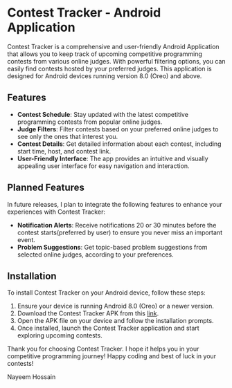 # Contest Tracker - Android Application

Contest Tracker is a comprehensive and user-friendly Android Application that allows you to keep track of upcoming competitive programming contests from various online judges. With powerful filtering options, you can easily find contests hosted by your preferred judges. This application is designed for Android devices running version 8.0 (Oreo) and above.

## Features

- **Contest Schedule**: Stay updated with the latest competitive programming contests from popular online judges.
- **Judge Filters**: Filter contests based on your preferred online judges to see only the ones that interest you.
- **Contest Details**: Get detailed information about each contest, including start time, host, and contest link.
- **User-Friendly Interface**: The app provides an intuitive and visually appealing user interface for easy navigation and interaction.

## Planned Features

In future releases, I plan to integrate the following features to enhance your experiences with Contest Tracker:

- **Notification Alerts**: Receive notifications 20 or 30 minutes before the contest starts(preferred by user) to ensure you never miss an important event.
- **Problem Suggestions**: Get topic-based problem suggestions from selected online judges, according to your preferences.


## Installation

To install Contest Tracker on your Android device, follow these steps:

1. Ensure your device is running Android 8.0 (Oreo) or a newer version.
2. Download the Contest Tracker APK from this [link](https://github.com/im-nayeem/contest-tracker-android/releases/download/v1.0/contest-tracker.apk).
3. Open the APK file on your device and follow the installation prompts.
4. Once installed, launch the Contest Tracker application and start exploring upcoming contests.


Thank you for choosing Contest Tracker. I hope it helps you in your competitive programming journey! Happy coding and best of luck in your contests!

Nayeem Hossain
